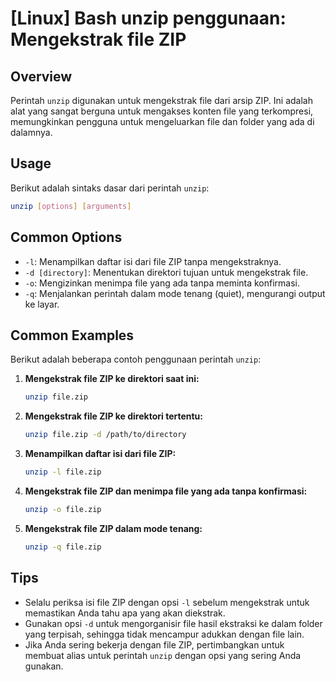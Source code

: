 # [Linux] Bash unzip penggunaan: Mengekstrak file ZIP

## Overview
Perintah `unzip` digunakan untuk mengekstrak file dari arsip ZIP. Ini adalah alat yang sangat berguna untuk mengakses konten file yang terkompresi, memungkinkan pengguna untuk mengeluarkan file dan folder yang ada di dalamnya.

## Usage
Berikut adalah sintaks dasar dari perintah `unzip`:

```bash
unzip [options] [arguments]
```

## Common Options
- `-l`: Menampilkan daftar isi dari file ZIP tanpa mengekstraknya.
- `-d [directory]`: Menentukan direktori tujuan untuk mengekstrak file.
- `-o`: Mengizinkan menimpa file yang ada tanpa meminta konfirmasi.
- `-q`: Menjalankan perintah dalam mode tenang (quiet), mengurangi output ke layar.

## Common Examples
Berikut adalah beberapa contoh penggunaan perintah `unzip`:

1. **Mengekstrak file ZIP ke direktori saat ini:**
   ```bash
   unzip file.zip
   ```

2. **Mengekstrak file ZIP ke direktori tertentu:**
   ```bash
   unzip file.zip -d /path/to/directory
   ```

3. **Menampilkan daftar isi dari file ZIP:**
   ```bash
   unzip -l file.zip
   ```

4. **Mengekstrak file ZIP dan menimpa file yang ada tanpa konfirmasi:**
   ```bash
   unzip -o file.zip
   ```

5. **Mengekstrak file ZIP dalam mode tenang:**
   ```bash
   unzip -q file.zip
   ```

## Tips
- Selalu periksa isi file ZIP dengan opsi `-l` sebelum mengekstrak untuk memastikan Anda tahu apa yang akan diekstrak.
- Gunakan opsi `-d` untuk mengorganisir file hasil ekstraksi ke dalam folder yang terpisah, sehingga tidak mencampur adukkan dengan file lain.
- Jika Anda sering bekerja dengan file ZIP, pertimbangkan untuk membuat alias untuk perintah `unzip` dengan opsi yang sering Anda gunakan.